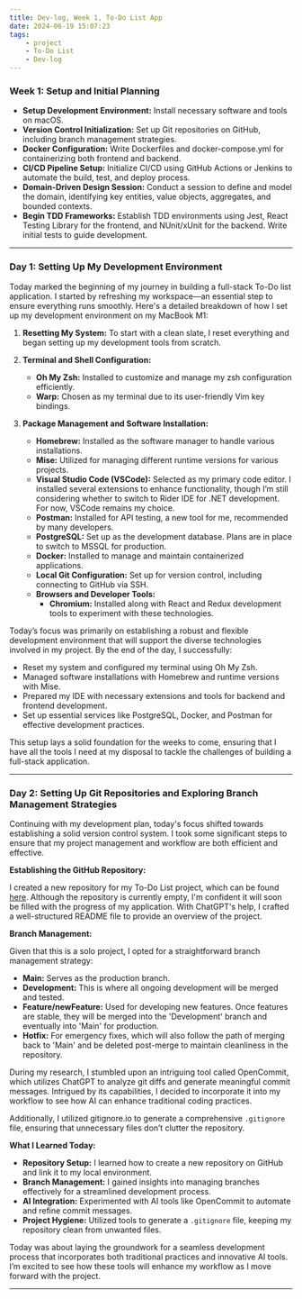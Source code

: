 ```yaml
---
title: Dev-log, Week 1, To-Do List App
date: 2024-06-19 15:07:23
tags:
    - project
    - To-Do List
    - Dev-log
---
```


### Week 1: Setup and Initial Planning

-   **Setup Development Environment:** Install necessary software and tools on macOS.
-   **Version Control Initialization:** Set up Git repositories on GitHub, including branch management strategies.
-   **Docker Configuration:** Write Dockerfiles and docker-compose.yml for containerizing both frontend and backend.
-   **CI/CD Pipeline Setup:** Initialize CI/CD using GitHub Actions or Jenkins to automate the build, test, and deploy process.
-   **Domain-Driven Design Session:** Conduct a session to define and model the domain, identifying key entities, value objects, aggregates, and bounded contexts.
-   **Begin TDD Frameworks:** Establish TDD environments using Jest, React Testing Library for the frontend, and NUnit/xUnit for the backend. Write initial tests to guide development.

---

### Day 1: Setting Up My Development Environment

Today marked the beginning of my journey in building a full-stack To-Do list application. I started by refreshing my workspace—an essential step to ensure everything runs smoothly. Here's a detailed breakdown of how I set up my development environment on my MacBook M1:

1. **Resetting My System:** To start with a clean slate, I reset everything and began setting up my development tools from scratch.

2. **Terminal and Shell Configuration:**

    - **Oh My Zsh:** Installed to customize and manage my zsh configuration efficiently.
    - **Warp:** Chosen as my terminal due to its user-friendly Vim key bindings.

3. **Package Management and Software Installation:**
    - **Homebrew:** Installed as the software manager to handle various installations.
    - **Mise:** Utilized for managing different runtime versions for various projects.
    - **Visual Studio Code (VSCode):** Selected as my primary code editor. I installed several extensions to enhance functionality, though I’m still considering whether to switch to Rider IDE for .NET development. For now, VSCode remains my choice.
    - **Postman:** Installed for API testing, a new tool for me, recommended by many developers.
    - **PostgreSQL:** Set up as the development database. Plans are in place to switch to MSSQL for production.
    - **Docker:** Installed to manage and maintain containerized applications.
    - **Local Git Configuration:** Set up for version control, including connecting to GitHub via SSH.
    - **Browsers and Developer Tools:**
        - **Chromium:** Installed along with React and Redux development tools to experiment with these technologies.

Today’s focus was primarily on establishing a robust and flexible development environment that will support the diverse technologies involved in my project. By the end of the day, I successfully:

-   Reset my system and configured my terminal using Oh My Zsh.
-   Managed software installations with Homebrew and runtime versions with Mise.
-   Prepared my IDE with necessary extensions and tools for backend and frontend development.
-   Set up essential services like PostgreSQL, Docker, and Postman for effective development practices.

This setup lays a solid foundation for the weeks to come, ensuring that I have all the tools I need at my disposal to tackle the challenges of building a full-stack application.

---

### Day 2: Setting Up Git Repositories and Exploring Branch Management Strategies

Continuing with my development plan, today's focus shifted towards establishing a solid version control system. I took some significant steps to ensure that my project management and workflow are both efficient and effective.

**Establishing the GitHub Repository:**

I created a new repository for my To-Do List project, which can be found [here](https://github.com/realYushi/todo-list). Although the repository is currently empty, I'm confident it will soon be filled with the progress of my application. With ChatGPT's help, I crafted a well-structured README file to provide an overview of the project.

**Branch Management:**

Given that this is a solo project, I opted for a straightforward branch management strategy:

-   **Main:** Serves as the production branch.
-   **Development:** This is where all ongoing development will be merged and tested.
-   **Feature/newFeature:** Used for developing new features. Once features are stable, they will be merged into the 'Development' branch and eventually into 'Main' for production.
-   **Hotfix:** For emergency fixes, which will also follow the path of merging back to 'Main' and be deleted post-merge to maintain cleanliness in the repository.

During my research, I stumbled upon an intriguing tool called OpenCommit, which utilizes ChatGPT to analyze git diffs and generate meaningful commit messages. Intrigued by its capabilities, I decided to incorporate it into my workflow to see how AI can enhance traditional coding practices.

Additionally, I utilized gitignore.io to generate a comprehensive `.gitignore` file, ensuring that unnecessary files don’t clutter the repository.

**What I Learned Today:**

-   **Repository Setup:** I learned how to create a new repository on GitHub and link it to my local environment.
-   **Branch Management:** I gained insights into managing branches effectively for a streamlined development process.
-   **AI Integration:** Experimented with AI tools like OpenCommit to automate and refine commit messages.
-   **Project Hygiene:** Utilized tools to generate a `.gitignore` file, keeping my repository clean from unwanted files.

Today was about laying the groundwork for a seamless development process that incorporates both traditional practices and innovative AI tools. I’m excited to see how these tools will enhance my workflow as I move forward with the project.

---
